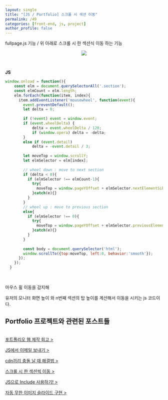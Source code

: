 ```yaml
---
layout: single
title: "[JS / Portfolio] 스크롤 시 섹션 이동"
permalink: /49
categories: [front-end, js, project]
author_profile: false
---
```


fullpage.js 기능 / 위 아래로 스크롤 시 한 섹션식 이동 하는 기능

<p align="center"><img src="../images/portfolioFullpage.gif"></p>

<br>

**JS**

```jsx
window.onload = function(){
    const elm = document.querySelectorAll('.section');
    const elmCount = elm.length;
    elm.forEach(function(item, index){
      item.addEventListener('mousewheel', function(event){
        event.preventDefault();
        let delta = 0;
  
        if (!event) event = window.event;
        if (event.wheelDelta) {
            delta = event.wheelDelta / 120;
            if (window.opera) delta = -delta;
        } 
        else if (event.detail)
            delta = -event.detail / 3;
  
        let moveTop = window.scrollY;
        let elmSelector = elm[index];
  
        // wheel down : move to next section
        if (delta < 0){
          if (elmSelector !== elmCount-1){
            try{
              moveTop = window.pageYOffset + elmSelector.nextElementSibling.getBoundingClientRect().top;
            }catch(e){}
          }
        }
        // wheel up : move to previous section
        else{
          if (elmSelector !== 0){
            try{
              moveTop = window.pageYOffset + elmSelector.previousElementSibling.getBoundingClientRect().top;
            }catch(e){}
          }
        }
  
        const body = document.querySelector('html');
        window.scrollTo({top:moveTop, left:0, behavior:'smooth'});
      });
    });
  }
```

<br>

마우스 휠 이동을 감지해 

유저의 모니터 화면 높이 와 n번째 섹션의 탑 높이를 계산해서 이동을 시키는 js 코드이다.

<div class="cl2"></div>

<div class="callout cImpact">
  <div class="callout-in">
    <h2>Portfolio 프로젝트와 관련된 포스트들</h2>
    <p style="padding-top: 16px;"><a href="https://preasim.github.io/52">포트폴리오 웹 제작 회고 ></a></p>
    <p><a href="https://preasim.github.io/51">JS에서 이메일 보내기 ></a></p>
    <p><a href="https://preasim.github.io/50">cdn끼리 충돌 날 때 해결법 ></a></p>
    <p><a href="https://preasim.github.io/49">스크롤 시 한 섹션씩 이동 ></a></p>
    <p><a href="https://preasim.github.io/48">JS으로  Include 사용하기! ></a></p>
    <p><a href="https://preasim.github.io/47">자동 무한 이미지 슬라이드 구현 ></a></p>
  </div>
</div>
